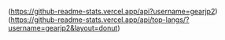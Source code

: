 (https://github-readme-stats.vercel.app/api?username=gearjp2)
(https://github-readme-stats.vercel.app/api/top-langs/?username=gearjp2&layout=donut)
